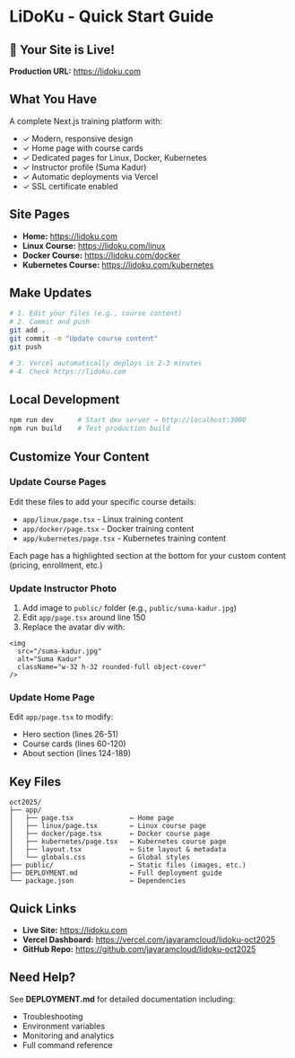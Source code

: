 # LiDoKu - Quick Start Guide

## 🎉 Your Site is Live!

**Production URL:** https://lidoku.com

## What You Have

A complete Next.js training platform with:
- ✓ Modern, responsive design
- ✓ Home page with course cards
- ✓ Dedicated pages for Linux, Docker, Kubernetes
- ✓ Instructor profile (Suma Kadur)
- ✓ Automatic deployments via Vercel
- ✓ SSL certificate enabled

## Site Pages

- **Home:** https://lidoku.com
- **Linux Course:** https://lidoku.com/linux
- **Docker Course:** https://lidoku.com/docker
- **Kubernetes Course:** https://lidoku.com/kubernetes

## Make Updates

```bash
# 1. Edit your files (e.g., course content)
# 2. Commit and push
git add .
git commit -m "Update course content"
git push

# 3. Vercel automatically deploys in 2-3 minutes
# 4. Check https://lidoku.com
```

## Local Development

```bash
npm run dev      # Start dev server → http://localhost:3000
npm run build    # Test production build
```

## Customize Your Content

### Update Course Pages

Edit these files to add your specific course details:
- `app/linux/page.tsx` - Linux training content
- `app/docker/page.tsx` - Docker training content
- `app/kubernetes/page.tsx` - Kubernetes training content

Each page has a highlighted section at the bottom for your custom content (pricing, enrollment, etc.)

### Update Instructor Photo

1. Add image to `public/` folder (e.g., `public/suma-kadur.jpg`)
2. Edit `app/page.tsx` around line 150
3. Replace the avatar div with:
```tsx
<img
  src="/suma-kadur.jpg"
  alt="Suma Kadur"
  className="w-32 h-32 rounded-full object-cover"
/>
```

### Update Home Page

Edit `app/page.tsx` to modify:
- Hero section (lines 26-51)
- Course cards (lines 60-120)
- About section (lines 124-189)

## Key Files

```
oct2025/
├── app/
│   ├── page.tsx              ← Home page
│   ├── linux/page.tsx        ← Linux course page
│   ├── docker/page.tsx       ← Docker course page
│   ├── kubernetes/page.tsx   ← Kubernetes course page
│   ├── layout.tsx            ← Site layout & metadata
│   └── globals.css           ← Global styles
├── public/                   ← Static files (images, etc.)
├── DEPLOYMENT.md             ← Full deployment guide
└── package.json              ← Dependencies
```

## Quick Links

- **Live Site:** https://lidoku.com
- **Vercel Dashboard:** https://vercel.com/jayaramcloud/lidoku-oct2025
- **GitHub Repo:** https://github.com/jayaramcloud/lidoku-oct2025

## Need Help?

See **DEPLOYMENT.md** for detailed documentation including:
- Troubleshooting
- Environment variables
- Monitoring and analytics
- Full command reference

